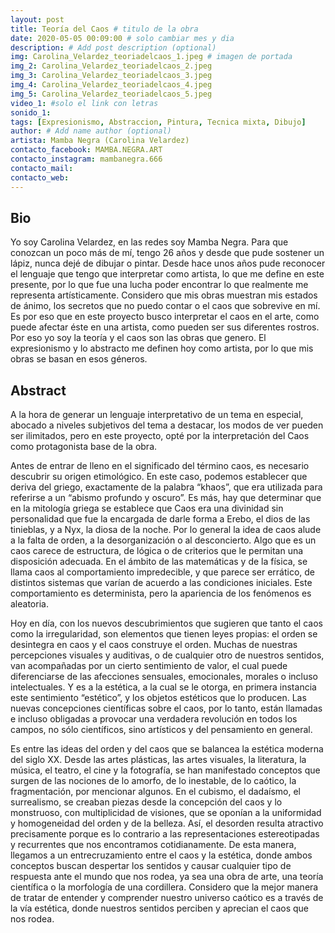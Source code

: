 ```yaml
---
layout: post
title: Teoría del Caos # titulo de la obra
date: 2020-05-05 00:09:00 # solo cambiar mes y dia
description: # Add post description (optional)
img: Carolina_Velardez_teoriadelcaos_1.jpeg # imagen de portada
img_2: Carolina_Velardez_teoriadelcaos_2.jpeg
img_3: Carolina_Velardez_teoriadelcaos_3.jpeg
img_4: Carolina_Velardez_teoriadelcaos_4.jpeg
img_5: Carolina_Velardez_teoriadelcaos_5.jpeg
video_1: #solo el link con letras
sonido_1:
tags: [Expresionismo, Abstraccion, Pintura, Tecnica mixta, Dibujo]
author: # Add name author (optional)
artista: Mamba Negra (Carolina Velardez)
contacto_facebook: MAMBA.NEGRA.ART
contacto_instagram: mambanegra.666
contacto_mail:
contacto_web:
---
```


## Bio

Yo soy Carolina Velardez, en las redes soy Mamba Negra. Para que conozcan un poco más de mí, tengo 26 años y desde que pude sostener un lápiz, nunca dejé de dibujar o pintar. Desde hace unos años pude reconocer el lenguaje que tengo que interpretar como artista, lo que me define en este presente, por lo que fue una lucha poder encontrar lo que realmente me representa artísticamente.
Considero que mis obras muestran mis estados de ánimo, los secretos que no puedo contar o el caos que sobrevive en mí. Es por eso que en este proyecto busco interpretar el caos en el arte, como puede afectar éste en una artista, como pueden ser sus diferentes rostros. Por eso yo soy la teoría y el caos son las obras que genero. 
El expresionismo y lo abstracto me definen hoy como artista, por lo que mis obras se basan en esos géneros. 


## Abstract

A la hora de generar un lenguaje interpretativo de un tema en especial, abocado a niveles subjetivos del tema a destacar, los modos de ver pueden ser ilimitados, pero en este proyecto, opté por la interpretación del Caos como protagonista base de la obra. 


Antes de entrar de lleno en el significado del término caos, es necesario descubrir su origen etimológico. En este caso, podemos establecer que deriva del griego, exactamente de la palabra “khaos”, que era utilizada para referirse a un “abismo profundo y oscuro”. Es más, hay que determinar que en la mitología griega se establece que Caos era una divinidad sin personalidad que fue la encargada de darle forma a Erebo, el dios de las tinieblas, y a Nyx, la diosa de la noche. Por lo general la idea de caos alude a la falta de orden, a la desorganización o al desconcierto. Algo que es un caos carece de estructura, de lógica o de criterios que le permitan una disposición adecuada. En el ámbito de las matemáticas y de la física, se llama caos al comportamiento impredecible, y que parece ser errático, de distintos sistemas que varían de acuerdo a las condiciones iniciales. Este comportamiento es determinista, pero la apariencia de los fenómenos es aleatoria.


Hoy en día, con los nuevos descubrimientos que sugieren que tanto el caos como la irregularidad, son elementos que tienen leyes propias: el orden se desintegra en caos y el caos construye el orden. Muchas de nuestras percepciones visuales y auditivas, o de cualquier otro de nuestros sentidos, van acompañadas por un cierto sentimiento de valor, el cual puede diferenciarse de las afecciones sensuales, emocionales, morales o incluso intelectuales. Y es a la estética, a la cual se le otorga, en primera instancia este sentimiento “estético”, y los objetos estéticos que lo producen. Las nuevas concepciones científicas sobre el caos, por lo tanto, están llamadas e incluso obligadas a provocar una verdadera revolución en todos los campos, no sólo científicos, sino artísticos y del pensamiento en general. 


Es entre las ideas del orden y del caos que se balancea la estética moderna del siglo XX. Desde las artes plásticas, las artes visuales, la literatura, la música, el teatro, el cine y la fotografía, se han manifestado conceptos que surgen de las nociones de lo amorfo, de lo inestable, de lo caótico, la fragmentación, por mencionar algunos. En el cubismo, el dadaísmo, el surrealismo, se creaban piezas desde la concepción del caos y lo monstruoso, con multiplicidad de visiones, que se oponían a la uniformidad y homogeneidad del orden y de la belleza. Así, el desorden resulta atractivo precisamente porque es lo contrario a las representaciones estereotipadas y recurrentes que nos encontramos cotidianamente. De esta manera, llegamos a un entrecruzamiento entre el caos y la estética, donde ambos conceptos buscan despertar los sentidos y causar cualquier tipo de respuesta ante el mundo que nos rodea, ya sea una obra de arte, una teoría científica o la morfología de una cordillera. Considero que la mejor manera de tratar de entender y comprender nuestro universo caótico es a través de la vía estética, donde nuestros sentidos perciben y aprecian el caos que nos rodea.
